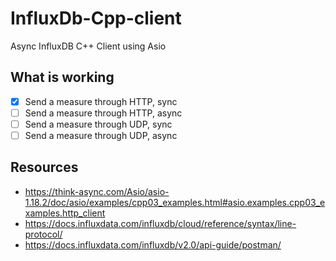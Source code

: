 # InfluxDb-Cpp-client
Async InfluxDB C++ Client using Asio

## What is working
- [x] Send a measure through HTTP, sync
- [ ] Send a measure through HTTP, async
- [ ] Send a measure through UDP, sync
- [ ] Send a measure through UDP, async

## Resources
- https://think-async.com/Asio/asio-1.18.2/doc/asio/examples/cpp03_examples.html#asio.examples.cpp03_examples.http_client
- https://docs.influxdata.com/influxdb/cloud/reference/syntax/line-protocol/
- https://docs.influxdata.com/influxdb/v2.0/api-guide/postman/
